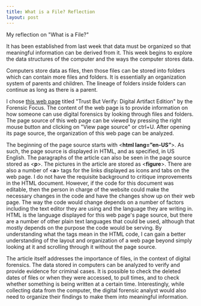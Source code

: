 ```yaml
---
title: What is a File? Reflection
layout: post
---
```

My reflection on "What is a File?"
 
It has been established from last week that data must be organized so that meaningful information can be derived from it. This week begins to explore the data structures of the computer and the ways the computer stores data.
 
Computers store data as files, then those files can be stored into folders which can contain more files and folders. It is essentially an  organization system of parents and children. The lineage of folders inside folders can continue as long as there is a parent.
 
I chose [this web page](https://www.forensicfocus.com/webinars/trust-but-verify-digital-artifact-edition/) titled "Trust But Verify: Digital Artifact Edition" by the Forensic Focus. The content of the web page is to provide information on how someone can use digital forensics by looking through files and folders. 
The page source of this web page can be viewed by pressing the right mouse button and clicking on "View page source" or ctrl+U. After opening its page source, the organization of this web page can be analyzed.
 
The beginning of the page source starts with <**html lang=”en-US”**>. As such, the page source is displayed in HTML, and as specified, in US English. 
The paragraphs of the article can also be seen in the page source stored as <**p**>. The pictures in the article are stored as <**figure**>. There are also a number of <**a**> tags for the links displayed as icons and tabs on the web page. I do not have the requisite background to critique improvements in the HTML document. However, if the code for this document was editable, then the person in charge of the website could make the necessary changes in the code and have the changes show up on their web page. The way the code would change depends on a number of factors including the text editor they are using and the language they are writing in. HTML is the language displayed for this web page's page source, but there are a number of other plain text languages that could be used, although that mostly depends on the purpose the code would be serving. By understanding what the tags mean in the HTML code, I can gain a better understanding of the layout and organization of a web page beyond simply looking at it and scrolling through it without the page source. 
 
The article itself addresses the importance of files, in the context of digital forensics. The data stored in computers can be analyzed to verify and provide evidence for criminal cases. It is possible to check the deleted dates of files or when they were accessed, to pull times, and to check whether something is being written at a certain time. Interestingly, while collecting data from the computer, the digital forensic analyst would also need to organize their findings to make them into meaningful information.  



